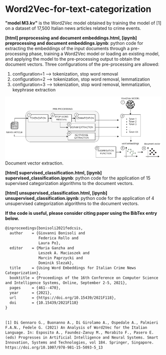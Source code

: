 # Word2Vec-for-text-categorization

<b>"model M3.kv"</b> is the Word2Vec model obtained by training the model of [1] on a dataset of 17,500 Italian news articles related to crime events.

<b>[html] preprocessing and document embeddings.html, [ipynb] preprocessing and document embeddings.ipynb</b>: python code for extracting the embeddings of the input documents through a pre-processing phase, training a Word2Vec model or loading an existing model, and applying the model to the pre-processing output to obtain the document vectors.
Three configurations of the pre-processing are allowed:
1. configuration=1 --> tokenization, stop word removal
2. configuration=2 --> tokenization, stop word removal, lemmatization
3. configuration=3 --> tokenization, stop word removal, lemmatization, keyphrase extraction

<img src="wordembedding_extraction.png">Document vector extraction.

<b>[html] supervised_classification.html, [ipynb] supervised_classification.ipynb</b>: python code for the application of 15 supervised categorization algorithms to the document vectors.

<b>[html] unsupervised_classification.html, [ipynb] unsupervised_classification.ipynb</b>: python code for the application of 4 unsupervised categorization algorithms to the document vectors.

**If the code is useful, please consider citing paper using the BibTex entry below.**

```
@inproceedings{bonisoli2021fedcsis,
  author    = {Giovanni Bonisoli and
               Federica Rollo and
               Laura Po},
  editor    = {Maria Ganzha and
               Leszek A. Maciaszek and
               Marcin Paprzycki and
               Dominik Slezak},
  title     = {Using Word Embeddings for Italian Crime News Categorization},
  booktitle = {Proceedings of the 16th Conference on Computer Science and Intelligence Systems, Online, September 2-5, 2021},
  pages     = {461--470},
  year      = {2021},
  url       = {https://doi.org/10.15439/2021F118},
  doi       = {10.15439/2021F118}
}


[1] Di Gennaro G., Buonanno A., Di Girolamo A., Ospedale A., Palmieri F.A.N., Fedele G. (2021) An Analysis of Word2Vec for the Italian Language. In: Esposito A., Faundez-Zanuy M., Morabito F., Pasero E. (eds) Progresses in Artificial Intelligence and Neural Systems. Smart Innovation, Systems and Technologies, vol 184. Springer, Singapore. https://doi.org/10.1007/978-981-15-5093-5_13
